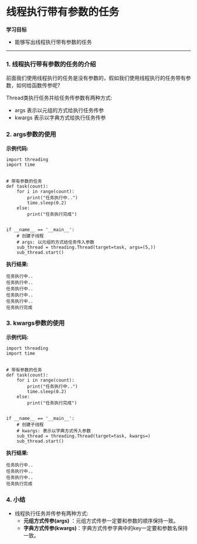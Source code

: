 线程执行带有参数的任务
======================

**学习目标**

-   能够写出线程执行带有参数的任务

* * * * *

### 1. 线程执行带有参数的任务的介绍 

前面我们使用线程执行的任务是没有参数的，假如我们使用线程执行的任务带有参数，如何给函数传参呢?

Thread类执行任务并给任务传参数有两种方式:

-   args 表示以元组的方式给执行任务传参
-   kwargs 表示以字典方式给执行任务传参

### 2. args参数的使用 

**示例代码:**

    import threading
    import time


    # 带有参数的任务
    def task(count):
        for i in range(count):
            print("任务执行中..")
            time.sleep(0.2)
        else:
            print("任务执行完成")


    if __name__ == '__main__':
        # 创建子线程
        # args: 以元组的方式给任务传入参数
        sub_thread = threading.Thread(target=task, args=(5,))
        sub_thread.start()

**执行结果:**

    任务执行中..
    任务执行中..
    任务执行中..
    任务执行中..
    任务执行中..
    任务执行完成

### 3. kwargs参数的使用 

**示例代码:**

    import threading
    import time


    # 带有参数的任务
    def task(count):
        for i in range(count):
            print("任务执行中..")
            time.sleep(0.2)
        else:
            print("任务执行完成")


    if __name__ == '__main__':
        # 创建子线程
        # kwargs: 表示以字典方式传入参数
        sub_thread = threading.Thread(target=task, kwargs=)
        sub_thread.start()

**执行结果:**

    任务执行中..
    任务执行中..
    任务执行中..
    任务执行完成

### 4. 小结 

-   线程执行任务并传参有两种方式:
    -   **元组方式传参(args)**
        ：元组方式传参一定要和参数的顺序保持一致。
    -   **字典方式传参(kwargs)**：字典方式传参字典中的key一定要和参数名保持一致。

